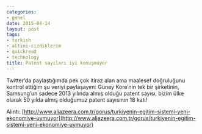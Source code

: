 ```yaml
---
categories:
- genel
date: 2015-04-14
layout: post
tags:
- turkish
- altini-cizdiklerim
- quickread
- technology
title: Patent sayıları iyi konuşmuyor
---
```


Twitter’da paylaştığımda pek çok itiraz alan ama maalesef doğruluğunu kontrol ettiğim şu veriyi paylaşayım: Güney Kore’nin tek bir şirketinin, Samsung’un sadece 2013 yılında almış olduğu patent sayısı, bizim ülke olarak 50 yılda almış olduğumuz patent sayısının 18 katı!

Alıntı: [http://www.aljazeera.com.tr/gorus/turkiyenin-egitim-sistemi-yeni-ekonomiye-uymuyor](http://www.aljazeera.com.tr/gorus/turkiyenin-egitim-sistemi-yeni-ekonomiye-uymuyor)
